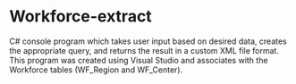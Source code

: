 # Workforce-extract
C# console program which takes user input based on desired data, creates the appropriate query, and returns the result in a custom XML file format. This program was created using Visual Studio and associates with the Workforce tables (WF_Region and WF_Center).
